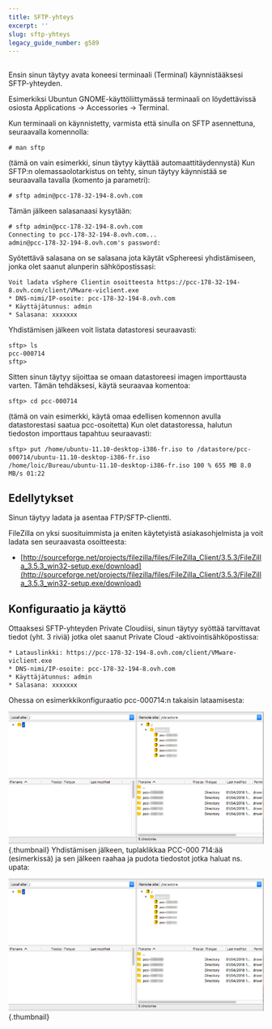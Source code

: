 ```yaml
---
title: SFTP-yhteys
excerpt: ''
slug: sftp-yhteys
legacy_guide_number: g589
---
```



## 
Ensin sinun täytyy avata koneesi terminaali (Terminal) käynnistääksesi SFTP-yhteyden.

Esimerkiksi Ubuntun GNOME-käyttöliittymässä terminaali on löydettävissä osiosta Applications -> Accessories -> Terminal.

Kun terminaali on käynnistetty, varmista että sinulla on SFTP asennettuna, seuraavalla komennolla:


```
# man sftp
```

(tämä on vain esimerkki, sinun täytyy käyttää automaattitäydennystä)
Kun SFTP:n olemassaolotarkistus on tehty, sinun täytyy käynnistää se seuraavalla tavalla (komento ja parametri):


```
# sftp admin@pcc-178-32-194-8.ovh.com
```


Tämän jälkeen salasanaasi kysytään:


```
# sftp admin@pcc-178-32-194-8.ovh.com
Connecting to pcc-178-32-194-8.ovh.com...
admin@pcc-178-32-194-8.ovh.com's password:
```


Syötettävä salasana on se salasana jota käytät vSphereesi yhdistämiseen, jonka olet saanut alunperin sähköpostissasi:


```
Voit ladata vSphere Clientin osoitteesta https://pcc-178-32-194-8.ovh.com/client/VMware-viclient.exe
* DNS-nimi/IP-osoite: pcc-178-32-194-8.ovh.com
* Käyttäjätunnus: admin
* Salasana: xxxxxxx
```


Yhdistämisen jälkeen voit listata datastoresi seuraavasti:


```
sftp> ls
pcc-000714
sftp>
```


Sitten sinun täytyy sijoittaa se omaan datastoreesi imagen importtausta varten.
Tämän tehdäksesi, käytä seuraavaa komentoa:


```
sftp> cd pcc-000714
```

 (tämä on vain esimerkki, käytä omaa edellisen komennon avulla datastorestasi saatua pcc-osoitetta)
Kun olet datastoressa, halutun tiedoston importtaus tapahtuu seuraavasti:


```
sftp> put /home/ubuntu-11.10-desktop-i386-fr.iso to /datastore/pcc-000714/ubuntu-11.10-desktop-i386-fr.iso
/home/loic/Bureau/ubuntu-11.10-desktop-i386-fr.iso 100 % 655 MB 8.0 MB/s 01:22
```




## Edellytykset
Sinun täytyy ladata ja asentaa FTP/SFTP-clientti.

FileZilla on yksi suosituimmista ja eniten käytetyistä asiakasohjelmista ja voit ladata sen seuraavasta osoitteesta:

- [http://sourceforge.net/projects/filezilla/files/FileZilla_Client/3.5.3/FileZilla_3.5.3_win32-setup.exe/download](http://sourceforge.net/projects/filezilla/files/FileZilla_Client/3.5.3/FileZilla_3.5.3_win32-setup.exe/download)




## Konfiguraatio ja käyttö
Ottaaksesi SFTP-yhteyden Private Cloudiisi, sinun täytyy syöttää tarvittavat tiedot (yht. 3 riviä) jotka olet saanut Private Cloud -aktivointisähköpostissa:


```
* Latauslinkki: https://pcc-178-32-194-8.ovh.com/client/VMware-viclient.exe
* DNS-nimi/IP-osoite: pcc-178-32-194-8.ovh.com
* Käyttäjätunnus: admin
* Salasana: xxxxxxx
```


Ohessa on esimerkkikonfiguraatio pcc-000714:n takaisin lataamisesta:

![](images/connection_sftp_filezilla.png){.thumbnail}
Yhdistämisen jälkeen, tuplaklikkaa PCC-000 714:ää (esimerkissä) ja sen jälkeen raahaa ja pudota tiedostot jotka haluat ns. upata:

![](images/connection_sftp_filezilla.png){.thumbnail}

